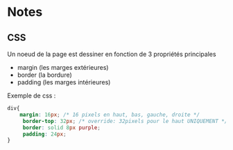 # Notes

## CSS

Un noeud de la page est dessiner en fonction de 3 propriétés principales
- margin (les marges extérieures)
- border (la bordure)
- padding (les marges intérieures)

Exemple de css :
````css
div{
    margin: 16px; /* 16 pixels en haut, bas, gauche, droite */
     border-top: 32px; /* override: 32pixels pour le haut UNIQUEMENT */
     border: solid 8px purple; 
     padding: 24px; 
}
````
